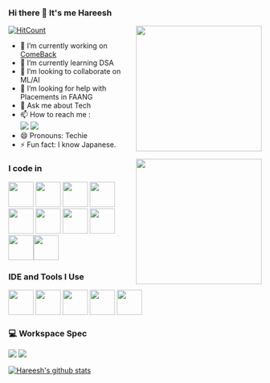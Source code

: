### Hi there 👋 It's me Hareesh

[![HitCount](http://hits.dwyl.com/hareesh-r/hareesh-r.svg)](http://hits.dwyl.com/hareesh-r/hareesh-r)
<img align="right" width="250" height="250" src="https://i.pinimg.com/originals/47/f0/34/47f0342cec72b800463bf003eac1257e.gif">
- 🔭 I’m currently working on [ComeBack](http://comeback-alums.ml)                                                 
- 🌱 I’m currently learning DSA
- 👯 I’m looking to collaborate on ML/AI
- 🤔 I’m looking for help with Placements in FAANG
- 💬 Ask me about Tech
- 📫 How to reach me :
<br /> [<img src="https://img.shields.io/badge/Twitter-1DA1F2?style=for-the-badge&logo=twitter&logoColor=white" />](https://twitter.com/hareesh_dev) [<img src="https://img.shields.io/badge/LinkedIn-0077B5?style=for-the-badge&logo=linkedin&logoColor=white" />](https://www.linkedin.com/in/hareesh-r/)
- 😄 Pronouns: Techie
- ⚡ Fun fact: I know Japanese.
<img align="right" width="250" height="250" src="https://i.pinimg.com/originals/47/f0/34/47f0342cec72b800463bf003eac1257e.gif">
    
### I code in
<img height="50" width="50" src="https://img.icons8.com/color/48/000000/python.png" /> <img height="50" width="50" src="https://img.icons8.com/color/48/000000/c-programming.png" /> <img height="50" width="50" src="https://img.icons8.com/color/48/000000/c-plus-plus-logo.png" /> <img height="50" width="50" src="https://img.icons8.com/color/48/000000/java-coffee-cup-logo.png" /> <img height="50" width="50" src="https://img.icons8.com/color/48/000000/html-5.png" /> <img height="50" width="50" src="https://img.icons8.com/color/48/000000/css3.png" /> <img height="50" width="50" src="https://img.icons8.com/color/48/000000/bootstrap.png" />
<img height="50" width="50" src="https://img.icons8.com/color/48/000000/javascript.png"/><img height="50" width="50" src="https://img.icons8.com/color/48/000000/tensorflow.png"/><img height="50" width="50" src="https://img.icons8.com/fluent/48/000000/arduino.png"/>

### IDE and Tools I Use
<img height="50" width="50" src="https://img.icons8.com/color/48/000000/visual-studio-code-2019.png"/> <img height="50" width="50" src="https://img.icons8.com/color/48/000000/pycharm.png"/> <img height="50" width="50" src="https://img.icons8.com/color/50/000000/git.png"/> <img height="50" width="50" src="https://img.icons8.com/dusk/64/000000/anaconda.png"/> <img height="50" src="https://img.shields.io/badge/Netlify-00C7B7?style=for-the-badge&logo=netlify&logoColor=white"/>

### 💻 Workspace Spec
<img src="https://img.shields.io/badge/NVIDIA-GTX1650-76B900?style=for-the-badge&logo=nvidia&logoColor=white"/>  <img src="https://img.shields.io/badge/AMD-Ryzen_5_4600H-ED1C24?style=for-the-badge&logo=amd&logoColor=white"/> 

[![Hareesh's github stats](https://github-readme-stats.vercel.app/api?username=hareesh-r&hide=issues,contribs)](https://github.com/hareesh-r/github-readme-stats)
